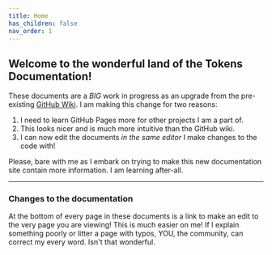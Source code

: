 ```yaml
---
title: Home
has_children: false
nav_order: 1
---
```

## Welcome to the wonderful land of the Tokens Documentation!

These documents are a _BIG_ work in progress as an upgrade from the
pre-existing [GitHub Wiki](https://github.com/TheCoolestPaul/Tokens/wiki).
I am making this change for two reasons:
1. I need to learn GitHub Pages more for other projects I am a part of.
2. This looks nicer and is much more intuitive than the GitHub wiki.
3. I can now edit the documents _in the same editor_ I make changes to the code with!

Please, bare with me as I embark on trying to make this new documentation site
contain more information. I am learning after-all.

---
### Changes to the documentation
At the bottom of every page in these documents is a link to make an edit to the very page you are viewing! This is much easier on me! If I explain something poorly or litter a page with typos, YOU, the
community, can correct my every word. Isn't that wonderful.